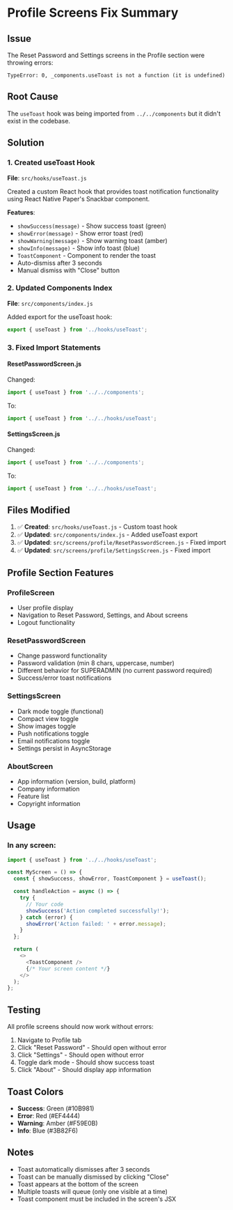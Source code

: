 # Profile Screens Fix Summary

## Issue
The Reset Password and Settings screens in the Profile section were throwing errors:
```
TypeError: 0, _components.useToast is not a function (it is undefined)
```

## Root Cause
The `useToast` hook was being imported from `../../components` but it didn't exist in the codebase.

## Solution

### 1. Created useToast Hook
**File**: `src/hooks/useToast.js`

Created a custom React hook that provides toast notification functionality using React Native Paper's Snackbar component.

**Features**:
- `showSuccess(message)` - Show success toast (green)
- `showError(message)` - Show error toast (red)
- `showWarning(message)` - Show warning toast (amber)
- `showInfo(message)` - Show info toast (blue)
- `ToastComponent` - Component to render the toast
- Auto-dismiss after 3 seconds
- Manual dismiss with "Close" button

### 2. Updated Components Index
**File**: `src/components/index.js`

Added export for the useToast hook:
```javascript
export { useToast } from '../hooks/useToast';
```

### 3. Fixed Import Statements

#### ResetPasswordScreen.js
Changed:
```javascript
import { useToast } from '../../components';
```

To:
```javascript
import { useToast } from '../../hooks/useToast';
```

#### SettingsScreen.js
Changed:
```javascript
import { useToast } from '../../components';
```

To:
```javascript
import { useToast } from '../../hooks/useToast';
```

## Files Modified

1. ✅ **Created**: `src/hooks/useToast.js` - Custom toast hook
2. ✅ **Updated**: `src/components/index.js` - Added useToast export
3. ✅ **Updated**: `src/screens/profile/ResetPasswordScreen.js` - Fixed import
4. ✅ **Updated**: `src/screens/profile/SettingsScreen.js` - Fixed import

## Profile Section Features

### ProfileScreen
- User profile display
- Navigation to Reset Password, Settings, and About screens
- Logout functionality

### ResetPasswordScreen
- Change password functionality
- Password validation (min 8 chars, uppercase, number)
- Different behavior for SUPERADMIN (no current password required)
- Success/error toast notifications

### SettingsScreen
- Dark mode toggle (functional)
- Compact view toggle
- Show images toggle
- Push notifications toggle
- Email notifications toggle
- Settings persist in AsyncStorage

### AboutScreen
- App information (version, build, platform)
- Company information
- Feature list
- Copyright information

## Usage

### In any screen:
```javascript
import { useToast } from '../../hooks/useToast';

const MyScreen = () => {
  const { showSuccess, showError, ToastComponent } = useToast();

  const handleAction = async () => {
    try {
      // Your code
      showSuccess('Action completed successfully!');
    } catch (error) {
      showError('Action failed: ' + error.message);
    }
  };

  return (
    <>
      <ToastComponent />
      {/* Your screen content */}
    </>
  );
};
```

## Testing

All profile screens should now work without errors:
1. Navigate to Profile tab
2. Click "Reset Password" - Should open without error
3. Click "Settings" - Should open without error
4. Toggle dark mode - Should show success toast
5. Click "About" - Should display app information

## Toast Colors

- **Success**: Green (#10B981)
- **Error**: Red (#EF4444)
- **Warning**: Amber (#F59E0B)
- **Info**: Blue (#3B82F6)

## Notes

- Toast automatically dismisses after 3 seconds
- Toast can be manually dismissed by clicking "Close"
- Toast appears at the bottom of the screen
- Multiple toasts will queue (only one visible at a time)
- Toast component must be included in the screen's JSX
